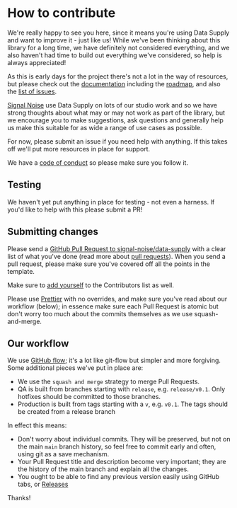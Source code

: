 # How to contribute

We're really happy to see you here, since it means you're using Data Supply and want to improve it - just like us! While we've been thinking about this library for a long time, we have definitely not considered everything, and we also haven't had time to build out everything we've considered, so help is always appreciated!

As this is early days for the project there's not a lot in the way of
resources, but please check out the [documentation](./index.md) including the
[roadmap](./roadmap.md), and also the
[list of issues](https://github.com/signal-noise/data-supply/issues).

[Signal Noise](https://signalnoise.io) use Data Supply on lots of our studio work and so we have strong thoughts about what may or may not work as part of the library, but we encourage you to make suggestions, ask questions and generally help us make this suitable for as wide a range of use cases as possible.

For now, please submit an issue if you need help with anything. If this takes off we'll
put more resources in place for support.

We have a [code of conduct](./CODE_OF_CONDUCT.md) so please make sure you follow
it.

## Testing

We haven't yet put anything in place for testing - not even a harness. If you'd like to help with
this please submit a PR!

## Submitting changes

Please send a
[GitHub Pull Request to signal-noise/data-supply](https://github.com/signal-noise/data-supply/pull/new/main)
with a clear list of what you've done (read more about
[pull requests](http://help.github.com/pull-requests/)). When you send a pull
request, please make sure you've covered off all the points in the template.

Make sure to [add yourself](https://allcontributors.org/docs/en/bot/usage) to the Contributors list as well.

Please use [Prettier](https://prettier.io/docs/en/index.html) with no overrides, and make sure
you've read about our workflow (below); in essence make sure each Pull Request
is atomic but don't worry too much about the commits themselves as we use
squash-and-merge.

## Our workflow

We use [GitHub flow](https://guides.github.com/introduction/flow/); it's a lot
like git-flow but simpler and more forgiving. Some additional pieces we've put
in place are:

- We use the `squash and merge` strategy to merge Pull Requests.
- QA is built from branches starting with `release`, e.g. `release/v0.1`. Only
  hotfixes should be committed to those branches.
- Production is built from tags starting with a `v`, e.g. `v0.1`. The tags
  should be created from a release branch

In effect this means:

- Don't worry about individual commits. They will be preserved, but not on the
  main `main` branch history, so feel free to commit early and often, using
  git as a save mechanism.
- Your Pull Request title and description become very important; they are the
  history of the main branch and explain all the changes.
- You ought to be able to find any previous version easily using GitHub tabs, or
  [Releases](https://github.com/signal-noise/data-supply/releases)

Thanks!
